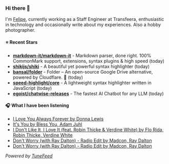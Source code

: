 ### Hi there 👋

I'm [Felipe](https://felipevm.com), currently working as a Staff Engineer at Transfeera, enthusiastic in technology and occasionally write about my experiences. Also a hobby photographer.

#### ⭐ Recent Stars
- **[markdown-it/markdown-it](https://github.com/markdown-it/markdown-it)** - Markdown parser, done right. 100% CommonMark support, extensions, syntax plugins &amp; high speed (today)
- **[shikijs/shiki](https://github.com/shikijs/shiki)** - A beautiful yet powerful syntax highlighter (today)
- **[bansal/folder](https://github.com/bansal/folder)** - Folder – An open-source Google Drive alternative, powered by Cloudflare. 🚀 (today)
- **[speed-highlight/core](https://github.com/speed-highlight/core)** - A lightweight syntax highlighter written in JavaScript (today)
- **[egoist/chatwise-releases](https://github.com/egoist/chatwise-releases)** - The fastest AI Chatbot for any LLM (today)

#### 🎧 What I have been listening
- [I Love You Always Forever by Donna Lewis](https://open.spotify.com/track/1PEqh7awkpuepLBSq8ZwqD)
- [It&#39;s You by Bless You, Adam Juhl](https://open.spotify.com/track/0RpAWvKgWM9fbSyi9mPKxS)
- [I Don&#39;t Like It, I Love It (feat. Robin Thicke &amp; Verdine White) by Flo Rida, Robin Thicke, Verdine White](https://open.spotify.com/track/2S5LNtRVRPbXk01yRQ14sZ)
- [Don&#39;t Worry (with Ray Dalton) - Radio Edit by Madcon, Ray Dalton](https://open.spotify.com/track/63CSozvYUEudPp12679UVF)
- [Don&#39;t Worry (with Ray Dalton) - Radio Edit by Madcon, Ray Dalton](https://open.spotify.com/track/63CSozvYUEudPp12679UVF)

_Powered by [TuneFeed](https://tunefeed.app?ref=github.com)_
